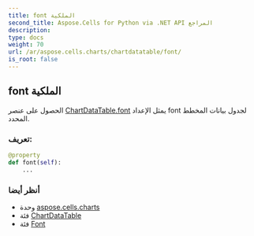 ```yaml
---
title: font الملكية
second_title: Aspose.Cells for Python via .NET API المراجع
description:
type: docs
weight: 70
url: /ar/aspose.cells.charts/chartdatatable/font/
is_root: false
---
```

##  font الملكية

الحصول على عنصر [ChartDataTable.font](/cells/python-net/ar/aspose.cells.charts/chartdatatable#font) يمثل الإعداد font لجدول بيانات المخطط المحدد.
###  تعريف:
```python
@property
def font(self):
    ...
```

###  أنظر أيضا
* وحدة [aspose.cells.charts](../../)
* فئة [ChartDataTable](/cells/python-net/ar/aspose.cells.charts/chartdatatable)
* فئة [Font](/cells/python-net/ar/aspose.cells/font)
